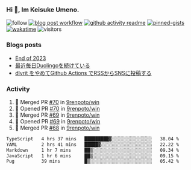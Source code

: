 ### Hi 👋, Im Keisuke Umeno.

<!--
**9renpoto/9renpoto** is a ✨ _special_ ✨ repository because its `README.md` (this file) appears on your GitHub profile.

Here are some ideas to get you started:

- 🔭 I’m currently working on ...
- 🌱 I’m currently learning ...
- 👯 I’m looking to collaborate on ...
- 🤔 I’m looking for help with ...
- 💬 Ask me about ...
- 📫 How to reach me: ...
- 😄 Pronouns: ...
- ⚡ Fun fact: ...
-->

![follow](https://img.shields.io/github/followers/9renpoto?label=Follow&style=social)
[![blog post workflow](https://github.com/9renpoto/9renpoto/actions/workflows/blog.yml/badge.svg)](https://github.com/9renpoto/9renpoto/actions/workflows/blog.yml)
[![github activity readme](https://github.com/9renpoto/9renpoto/actions/workflows/activity.yml/badge.svg)](https://github.com/9renpoto/9renpoto/actions/workflows/activity.yml)
[![pinned-gists](https://github.com/9renpoto/9renpoto/actions/workflows/pin-gist.yml/badge.svg)](https://github.com/9renpoto/9renpoto/actions/workflows/pin-gist.yml)
[![wakatime](https://github.com/9renpoto/9renpoto/actions/workflows/waka-readme-status.yml/badge.svg)](https://github.com/9renpoto/9renpoto/actions/workflows/waka-readme-status.yml)
![visitors](https://komarev.com/ghpvc/?username=9renpoto&label=Profile%20views&color=0e75b6&style=flat)

### Blogs posts

<!-- BLOG-POST-LIST:START -->
- [End of 2023](https://9renpoto.win/entry/2023/12/31/end)
- [最近毎日Duolingoを続けている](https://9renpoto.win/entry/2023/12/05/duolingo)
- [dlvrit をやめてGithub Actions でRSSからSNSに投稿する](https://9renpoto.win/entry/2023/11/12/dlvrit-to-gh-actions)
<!-- BLOG-POST-LIST:END -->

### Activity

<!--START_SECTION:activity-->
1. 🎉 Merged PR [#70](https://github.com/9renpoto/win/pull/70) in [9renpoto/win](https://github.com/9renpoto/win)
2. 💪 Opened PR [#70](https://github.com/9renpoto/win/pull/70) in [9renpoto/win](https://github.com/9renpoto/win)
3. 🎉 Merged PR [#69](https://github.com/9renpoto/win/pull/69) in [9renpoto/win](https://github.com/9renpoto/win)
4. 💪 Opened PR [#69](https://github.com/9renpoto/win/pull/69) in [9renpoto/win](https://github.com/9renpoto/win)
5. 🎉 Merged PR [#68](https://github.com/9renpoto/win/pull/68) in [9renpoto/win](https://github.com/9renpoto/win)
<!--END_SECTION:activity-->

<!--START_SECTION:waka-->

```txt
TypeScript   4 hrs 37 mins   █████████▓░░░░░░░░░░░░░░░   38.04 %
YAML         2 hrs 41 mins   █████▓░░░░░░░░░░░░░░░░░░░   22.22 %
Markdown     1 hr 7 mins     ██▒░░░░░░░░░░░░░░░░░░░░░░   09.34 %
JavaScript   1 hr 6 mins     ██▒░░░░░░░░░░░░░░░░░░░░░░   09.15 %
Pug          39 mins         █▒░░░░░░░░░░░░░░░░░░░░░░░   05.42 %
```

<!--END_SECTION:waka-->

